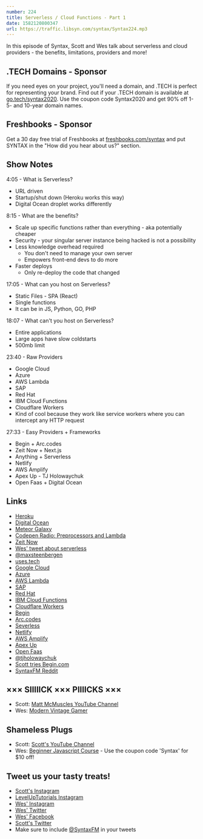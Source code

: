 ```yaml
---
number: 224
title: Serverless / Cloud Functions - Part 1
date: 1582120800347
url: https://traffic.libsyn.com/syntax/Syntax224.mp3
---
```


In this episode of Syntax, Scott and Wes talk about serverless and cloud providers - the benefits, limitations, providers and more!

## .TECH Domains - Sponsor
If you need eyes on your project, you'll need a domain, and .TECH is perfect for representing your brand. Find out if your .TECH domain is available at [go.tech/syntax2020](https://go.tech/syntax2020). Use the coupon code Syntax2020 and get 90% off 1- 5- and 10-year domain names.

## Freshbooks - Sponsor
Get a 30 day free trial of Freshbooks at [freshbooks.com/syntax](https://freshbooks.com/syntax) and put SYNTAX in the "How did you hear about us?" section.

## Show Notes

4:05 - What is Serverless?

* URL driven
* Startup/shut down (Heroku works this way)
* Digital Ocean droplet works differently

8:15 - What are the benefits?

* Scale up specific functions rather than everything - aka potentially cheaper
* Security - your singular server instance being hacked is not a possibility
* Less knowledge overhead required
  * You don't need to manage your own server
  * Empowers front-end devs to do more
* Faster deploys
  * Only re-deploy the code that changed

17:05 - What can you host on Serverless?

- Static Files - SPA (React)
- Single functions
- It can be in JS, Python, GO, PHP

18:07 - What can't you host on Serverless?

* Entire applications
* Large apps have slow coldstarts
* 500mb limit 

23:40 - Raw Providers

* Google Cloud
* Azure
* AWS Lambda 
* SAP
* Red Hat
* IBM Cloud Functions
* Cloudflare Workers 
* Kind of cool because they work like service workers where you can intercept any HTTP request

27:33 - Easy Providers + Frameworks

* Begin + Arc.codes
* Zeit Now + Next.js
* Anything + Serverless 
* Netlify
* AWS Amplify
* Apex Up - TJ Holowaychuk
* Open Faas + Digital Ocean

## Links
* [Heroku](https://www.heroku.com/)
* [Digital Ocean](https://www.digitalocean.com/)
* [Meteor Galaxy](https://www.meteor.com/hosting)
* [Codepen Radio: Preprocessors and Lambda](https://blog.codepen.io/2017/10/03/145-preprocessors-lambda/) 
* [Zeit Now](https://zeit.co/home)
* [Wes' tweet about serverless](https://twitter.com/maxsteenbergen/status/1226994154510725120)
* [@maxsteenbergen](https://twitter.com/maxsteenbergen)
* [uses.tech](https://uses.tech/)
* [Google Cloud](https://cloud.google.com/gcp/)
* [Azure](https://azure.microsoft.com/)
* [AWS Lambda](https://aws.amazon.com/lambda/)
* [SAP](https://www.sap.com/index.html)
* [Red Hat](https://www.redhat.com/)
* [IBM Cloud Functions](https://cloud.ibm.com/functions/)
* [Cloudflare Workers](https://workers.cloudflare.com/)
* [Begin](https://begin.com/)
* [Arc.codes](https://arc.codes/)
* [Severless](https://serverless.com/)
* [Netlify](https://www.netlify.com/)
* [AWS Amplify](https://aws.amazon.com/amplify/)
* [Apex Up](https://apex.sh/docs/up/)
* [Open Faas](https://www.openfaas.com/)
* [@tjholowaychuk](https://twitter.com/tjholowaychuk)
* [Scott tries Begin.com](https://www.youtube.com/watch?v=dpHizW9Ojsg)
* [SyntaxFM Reddit](https://www.reddit.com/r/SyntaxFM/)

## ××× SIIIIICK ××× PIIIICKS ×××
* Scott: [Matt McMuscles YouTube Channel](https://www.youtube.com/channel/UCiP_FwGyJQ_6P8k5ON5mncQ)
* Wes: [Modern Vintage Gamer](https://www.youtube.com/channel/UCjFaPUcJU1vwk193mnW_w1w)

## Shameless Plugs
* Scott: [Scott's YouTube Channel](https://www.youtube.com/user/LevelUpTuts/videos)
* Wes: [Beginner Javascript Course](https://beginnerjavascript.com/) - Use the coupon code 'Syntax' for $10 off!

## Tweet us your tasty treats!
* [Scott's Instagram](https://www.instagram.com/stolinski/)
* [LevelUpTutorials Instagram](https://www.instagram.com/LevelUpTutorials/)
* [Wes' Instagram](https://www.instagram.com/wesbos/)
* [Wes' Twitter](https://twitter.com/wesbos)
* [Wes' Facebook](https://www.facebook.com/wesbos.developer)
* [Scott's Twitter](https://twitter.com/stolinski)
* Make sure to include [@SyntaxFM](https://twitter.com/SyntaxFM) in your tweets
